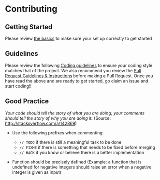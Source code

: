 # Contributing

## Getting Started

Please review [the basics](BASICS/) to make sure your set up correctly to get started

## Guidelines

Please review the following [Coding guidelines](CONTRIBUTING.md) to ensure your coding style matches that of the project. We also recommend you review the [Pull Request Guidelines & Instructions](PULL_REQUEST_GUIDE_INSTRUCT.md) before making a Pull Request. Once you have read the above and are ready to get started, go claim an issue and start coding!!

## Good Practice

_Your code should tell the story of what you are doing; your comments should tell the story of why you are doing it._
(Source: http://stackoverflow.com/a/142869)

- Use the following prefixes when commenting:
  - `// TODO` if there is still a meaningful task to be done
  - `// FIXME` if there is something that needs to be fixed before merging
  - `// HACK` if you know or believe there is a better implementation

- Function should be precisely defined (Example: a function that is undefined for negative integers should raise an error when a negative integer is given as input)

